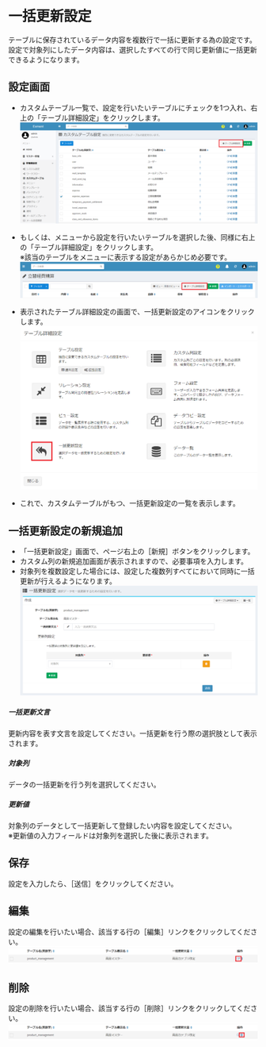 # 一括更新設定
テーブルに保存されているデータ内容を複数行で一括に更新する為の設定です。  
設定で対象列にしたデータ内容は、選択したすべての行で同じ更新値に一括更新できるようになります。

## 設定画面
- カスタムテーブル一覧で、設定を行いたいテーブルにチェックを1つ入れ、右上の「テーブル詳細設定」をクリックします。  
![一括更新画面](img/mass_update/mass_update_grid4.png)
- もしくは、メニューから設定を行いたいテーブルを選択した後、同様に右上の「テーブル詳細設定」をクリックします。  
※該当のテーブルをメニューに表示する設定があらかじめ必要です。  
![一括更新画面](img/mass_update/mass_update_grid5.png)
- 表示されたテーブル詳細設定の画面で、一括更新設定のアイコンをクリックします。
![一括更新画面](img/mass_update/mass_update_grid6.png)

- これで、カスタムテーブルがもつ、一括更新設定の一覧を表示します。  

## 一括更新設定の新規追加
- 「一括更新設定」画面で、ページ右上の［新規］ボタンをクリックします。
- カスタム列の新規追加画面が表示されますので、必要事項を入力します。  
- 対象列を複数設定した場合には、設定した複数列すべてにおいて同時に一括更新が行えるようになります。
![一括更新画面](img/mass_update/mass_update_new1.png)

##### 一括更新文言  
更新内容を表す文言を設定してください。一括更新を行う際の選択肢として表示されます。  

##### 対象列  
データの一括更新を行う列を選択してください。

##### 更新値  
対象列のデータとして一括更新して登録したい内容を設定してください。  
※更新値の入力フィールドは対象列を選択した後に表示されます。  

## 保存
設定を入力したら、［送信］をクリックしてください。

## 編集
設定の編集を行いたい場合、該当する行の［編集］リンクをクリックしてください。  
![一括更新画面](img/mass_update/mass_update_edit.png)

## 削除
設定の削除を行いたい場合、該当する行の［削除］リンクをクリックしてください。  
![一括更新画面](img/mass_update/mass_update_delete.png)

